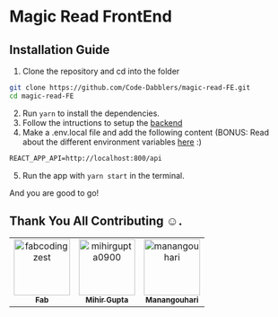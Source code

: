 # Magic Read FrontEnd

## Installation Guide

1. Clone the repository and cd into the folder

```bash
git clone https://github.com/Code-Dabblers/magic-read-FE.git
cd magic-read-FE
```

2. Run `yarn` to install the dependencies.
3. Follow the intructions to setup the [backend](https://github.com/Code-Dabblers/MagicReads_BE/blob/main/README.md#getting-started)
4. Make a .env.local file and add the following content (BONUS: Read about the different environment variables [here](https://create-react-app.dev/docs/adding-custom-environment-variables/) :)

```txt
REACT_APP_API=http://localhost:800/api
```

5. Run the app with `yarn start` in the terminal.

And you are good to go!

## Thank You All Contributing :relaxed:.

<!-- readme: contributors -start --> 
<table>
<tr>
    <td align="center">
        <a href="https://github.com/fabcodingzest">
            <img src="https://avatars1.githubusercontent.com/u/48706652?v=4" width="100;" alt="fabcodingzest"/>
            <br />
            <sub><b>Fab</b></sub>
        </a>
    </td>
    <td align="center">
        <a href="https://github.com/mihirgupta0900">
            <img src="https://avatars0.githubusercontent.com/u/37367148?v=4" width="100;" alt="mihirgupta0900"/>
            <br />
            <sub><b>Mihir Gupta</b></sub>
        </a>
    </td>
    <td align="center">
        <a href="https://github.com/manangouhari">
            <img src="https://avatars3.githubusercontent.com/u/31039184?v=4" width="100;" alt="manangouhari"/>
            <br />
            <sub><b>Manangouhari</b></sub>
        </a>
    </td></tr>
</table>
<!-- readme: contributors -end -->
